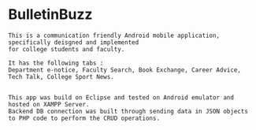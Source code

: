 #   BulletinBuzz
    This is a communication friendly Android mobile application, specifically deisgned and implemented 
    for college students and faculty.
    
    It has the following tabs :
    Department e-notice, Faculty Search, Book Exchange, Career Advice, Tech Talk, College Sport News.


    This app was build on Eclipse and tested on Android emulator and hosted on XAMPP Server.
    Backend DB connection was built through sending data in JSON objects to PHP code to perform the CRUD operations.
     
     
